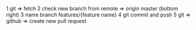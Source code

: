 1 git => fetch
2 check new branch from remote => origin master (bottom right)
3 name branch features/{feature name}
4 git commit and push
5 git => github => create new pull request
